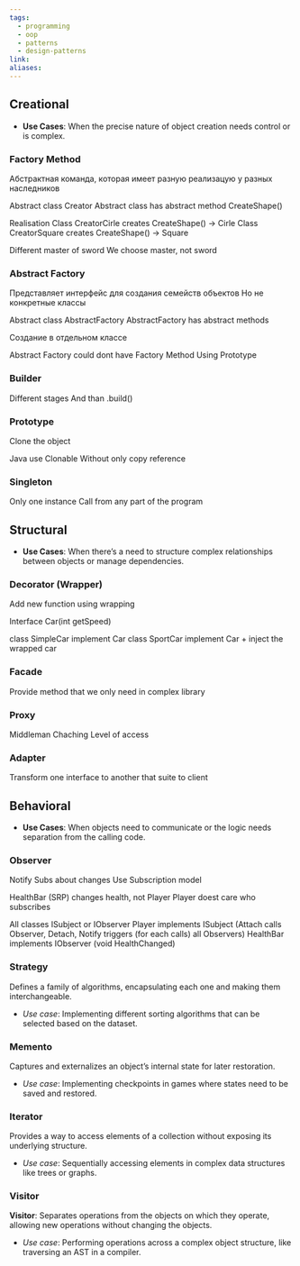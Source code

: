 ```yaml
---
tags:
  - programming
  - oop
  - patterns
  - design-patterns
link: 
aliases:
---
```


## Creational

- **Use Cases**: When the precise nature of object creation needs control or is complex.
### Factory Method

Абстрактная команда, которая имеет разную реализацую у разных наследников

Abstract class Creator
Abstract class has abstract method CreateShape()

Realisation
Class CreatorCirle creates CreateShape() -> Cirle
Class CreatorSquare creates CreateShape() -> Square

Different master of sword
We choose master, not sword

### Abstract Factory

Представляет интерфейс для создания семейств объектов
Но не конкретные классы

Abstract class AbstractFactory
AbstractFactory has abstract methods

Создание в отдельном классе

Abstract Factory could dont have Factory Method
Using Prototype

### Builder

Different stages
And than .build()

### Prototype

Clone the object

Java use Clonable
Without only copy reference

### Singleton

Only one instance
Call from any part of the program

## Structural

- **Use Cases**: When there’s a need to structure complex relationships between objects or manage dependencies.
### Decorator (Wrapper)

Add new function using wrapping

Interface Car(int getSpeed)

class SimpleCar implement Car
class SportCar implement Car + inject the wrapped car

### Facade

Provide method that we only need in complex library

### Proxy

Middleman
Chaching
Level of access

### Adapter

Transform one interface to another that suite to client
## Behavioral

- **Use Cases**: When objects need to communicate or the logic needs separation from the calling code.
### Observer

Notify Subs about changes
Use Subscription model

HealthBar (SRP) changes health, not Player
Player doest care who subscribes

All classes ISubject or IObserver
Player implements ISubject (Attach calls Observer, Detach, Notify triggers (for each calls) all Observers)
HealthBar implements IObserver (void HealthChanged)

### Strategy

Defines a family of algorithms, encapsulating each one and making them interchangeable.

- _Use case_: Implementing different sorting algorithms that can be selected based on the dataset.

### Memento

Captures and externalizes an object’s internal state for later restoration.

- _Use case_: Implementing checkpoints in games where states need to be saved and restored.

### Iterator

Provides a way to access elements of a collection without exposing its underlying structure.

- _Use case_: Sequentially accessing elements in complex data structures like trees or graphs.

### Visitor

**Visitor**: Separates operations from the objects on which they operate, allowing new operations without changing the objects.

- _Use case_: Performing operations across a complex object structure, like traversing an AST in a compiler.
